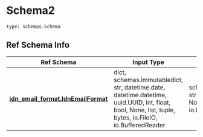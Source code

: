 # Schema2
```
type: schemas.Schema
```

## Ref Schema Info
Ref Schema | Input Type | Output Type
---------- | ---------- | -----------
[**idn_email_format.IdnEmailFormat**](../../../../../../../components/schema/idn_email_format.md) | dict, schemas.immutabledict, str, datetime.date, datetime.datetime, uuid.UUID, int, float, bool, None, list, tuple, bytes, io.FileIO, io.BufferedReader | schemas.immutabledict, str, float, int, bool, None, tuple, bytes, io.FileIO
